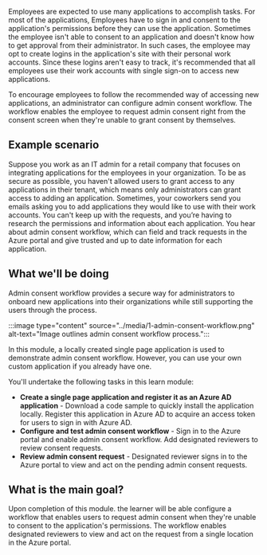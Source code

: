 Employees are expected to use many applications to accomplish tasks. For most of the applications, Employees have to sign in and consent to the application's permissions before they can use the application. Sometimes the employee isn't able to consent to an application and doesn't know how to get approval from their administrator. In such cases, the employee may opt to create logins in the application's site with their personal work accounts. Since these logins aren't easy to track, it's recommended that all employees use their work accounts with single sign-on to access new applications.

To encourage employees to follow the recommended way of accessing new applications, an administrator can configure admin consent workflow. The workflow enables the employee to request admin consent right from the consent screen when they're unable to grant consent by themselves.

## Example scenario

Suppose you work as an IT admin for a retail company that focuses on integrating applications for the employees in your organization. To be as secure as possible, you haven't allowed users to grant access to any applications in their tenant, which means only administrators can grant access to adding an application. Sometimes, your coworkers send you emails asking you to add applications they would like to use with their work accounts. You can't keep up with the requests, and you’re having to research the permissions and information about each application. You hear about admin consent workflow, which can field and track requests in the Azure portal and give trusted and up to date information for each application.

## What we'll be doing

Admin consent workflow provides a secure way for administrators to onboard new applications into their organizations while still supporting the users through the process.

:::image type="content" source="../media/1-admin-consent-workflow.png" alt-text="Image outlines admin consent workflow process.":::

In this module, a locally created single page application is used to demonstrate admin consent workflow. However, you can use your own custom application if you already have one.

You'll undertake the following tasks in this learn module:

- **Create a single page application and register it as an Azure AD application** - Download a code sample to quickly install the application locally. Register this application in Azure AD to acquire an access token for users to sign in with Azure AD.
- **Configure and test admin consent workflow** - Sign in to the Azure portal and enable admin consent workflow. Add designated reviewers to review consent requests.
- **Review admin consent request** - Designated reviewer signs in to the Azure portal to view and act on the pending admin consent requests.

## What is the main goal?

Upon completion of this module. the learner will be able configure a workflow that enables users to request admin consent when they're unable to consent to the application's permissions. The workflow enables designated reviewers to view and act on the request from a single location in the Azure portal.
